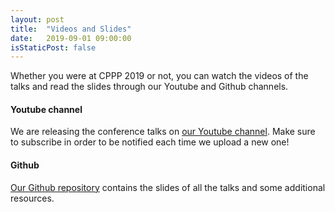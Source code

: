 ```yaml
---
layout: post
title:  "Videos and Slides"
date:   2019-09-01 09:00:00
isStaticPost: false
---
```


Whether you were at CPPP 2019 or not, you can watch the videos of the talks and read the slides through our Youtube and Github channels.

#### Youtube channel

We are releasing the conference talks on [our Youtube channel](https://www.youtube.com/channel/UChti8oyWC3oW91LpfZ2bmSQ). Make sure to subscribe in order to be notified each time we upload a new one!

#### Github

[Our Github repository](https://github.com/cppp-france/CPPP-19) contains the slides of all the talks and some additional resources.